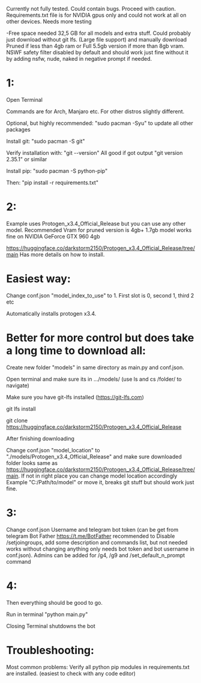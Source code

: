 Currently not fully tested. Could contain bugs. Proceed with caution. Requirements.txt file is for NVIDIA gpus only and could not work at all on other devices. Needs more testing

-Free space needed 32,5 GB for all models and extra stuff. Could probably just download without git lfs. (Large file support) and manually download Pruned if less than 4gb ram or Full 5.5gb version if more than 8gb vram. NSWF safety filter disabled by default and should work just fine without it by adding nsfw, nude, naked in negative prompt if needed. 

# 1:

Open Terminal

Commands are for Arch, Manjaro etc. For other distros slightly different.

Optional, but highly recommended: "sudo pacman -Syu" to update all other packages

Install git: "sudo pacman -S git"

Verify installation with: "git --version" All good if got output "git version 2.35.1" or similar

Install pip: "sudo pacman -S python-pip"

Then: "pip install -r requirements.txt"

# 2:

Example uses Protogen_x3.4_Official_Release but you can use any other model. Recommended Vram for pruned version is 4gb+ 1.7gb model works fine on NVIDIA GeForce GTX 960 4gb

https://huggingface.co/darkstorm2150/Protogen_x3.4_Official_Release/tree/main Has more details on how to install.

# Easiest way:

Change conf.json "model_index_to_use" to 1. First slot is 0, second 1, third 2 etc

Automatically installs protogen x3.4.

# Better for more control but does take a long time to download all:

Create new folder "models" in same directory as main.py and conf.json.

Open terminal and make sure its in .../models/ (use ls and cs /folder/ to navigate)

Make sure you have git-lfs installed (https://git-lfs.com)

git lfs install

git clone https://huggingface.co/darkstorm2150/Protogen_x3.4_Official_Release

After finishing downloading

Change conf.json "model_location" to "./models/Protogen_x3.4_Official_Release" and make sure downloaded folder looks same as https://huggingface.co/darkstorm2150/Protogen_x3.4_Official_Release/tree/main. If not in right place you can change model location accordingly Example "C:/Path/to/model" or move it, breaks git stuff but should work just fine.

# 3:

Change conf.json Username and telegram bot token (can be get from telegram Bot Father https://t.me/BotFather recommended to Disable /setjoingroups, add some description and commands list, but not needed works without changing anything only needs bot token and bot username in conf.json). Admins can be added for /g4, /g9 and /set_default_n_prompt command

# 4:

Then everything should be good to go.

Run in terminal "python main.py"

Closing Terminal shutdowns the bot

# Troubleshooting:

Most common problems: Verify all python pip modules in requirements.txt are installed. (easiest to check with any code editor)
